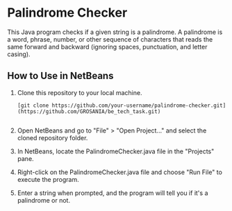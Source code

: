 # Palindrome Checker

This Java program checks if a given string is a palindrome. A palindrome is a word, phrase, number, or other sequence of characters that reads the same forward and backward (ignoring spaces, punctuation, and letter casing).

## How to Use in NetBeans

1. Clone this repository to your local machine.

   ```shell
   [git clone https://github.com/your-username/palindrome-checker.git](https://github.com/GROSANIA/be_tech_task.git)

   
2. Open NetBeans and go to "File" > "Open Project..." and select the cloned repository folder.

3. In NetBeans, locate the PalindromeChecker.java file in the "Projects" pane.

4. Right-click on the PalindromeChecker.java file and choose "Run File" to execute the program.

5. Enter a string when prompted, and the program will tell you if it's a palindrome or not.
